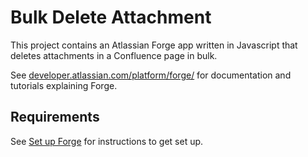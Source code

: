 # Bulk Delete Attachment

This project contains an Atlassian Forge app written in Javascript that deletes attachments in a Confluence page in bulk. 

See [developer.atlassian.com/platform/forge/](https://developer.atlassian.com/platform/forge) for documentation and tutorials explaining Forge.

## Requirements

See [Set up Forge](https://developer.atlassian.com/platform/forge/set-up-forge/) for instructions to get set up.
